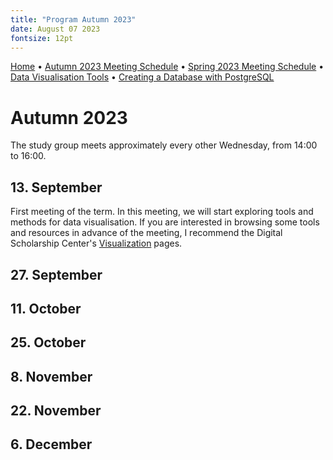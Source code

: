 ```yaml
---
title: "Program Autumn 2023"
date: August 07 2023
fontsize: 12pt
---
```


[Home](/) &bull; [Autumn 2023 Meeting Schedule](/ProgramAutumn23.md) &bull; [Spring 2023 Meeting Schedule](/ProgramSpring23.md) &bull; [Data Visualisation Tools](/DataVisualisation.md) &bull; [Creating a Database with PostgreSQL](/PostgreSQL1.md) 


# Autumn 2023

The study group meets approximately every other Wednesday, from 14:00 to 16:00.

## 13. September
First meeting of the term. In this meeting, we will start exploring tools and methods for data visualisation. If you are interested in browsing some tools and resources in advance of the meeting, I recommend the Digital Scholarship Center's [Visualization](https://www.ub.uio.no/english/libraries/dsc/research-methods/visualization/) pages.

## 27. September


## 11. October


## 25. October


## 8. November


## 22. November


## 6. December

